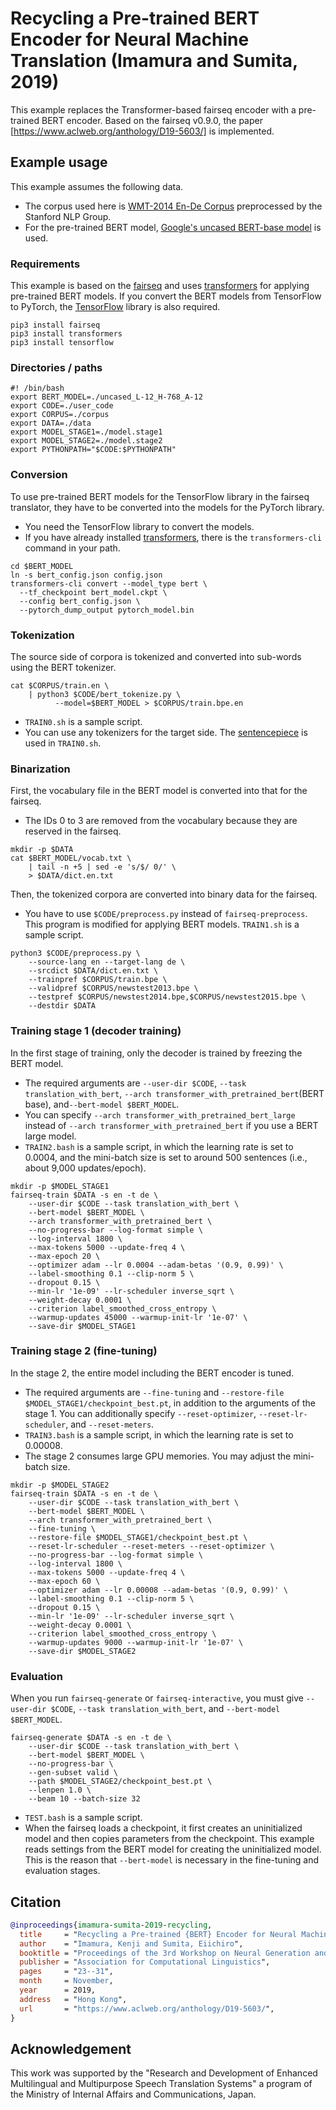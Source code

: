 # Recycling a Pre-trained BERT Encoder for Neural Machine Translation (Imamura and Sumita, 2019)

This example replaces the Transformer-based fairseq encoder with a
pre-trained BERT encoder.  Based on the fairseq v0.9.0, the paper
[https://www.aclweb.org/anthology/D19-5603/] is implemented.

## Example usage
This example assumes the following data.

- The corpus used here is 
[WMT-2014 En-De Corpus](https://nlp.stanford.edu/projects/nmt/data/wmt14.en-de/)
preprocessed by the Stanford NLP Group.
- For the pre-trained BERT model,
[Google's uncased BERT-base model](https://storage.googleapis.com/bert_models/2018_10_18/uncased_L-12_H-768_A-12.zip)
is used.

### Requirements
This example is based on the [fairseq](https://github.com/pytorch/fairseq)
and uses [transformers](https://github.com/huggingface/transformers)
for applying pre-trained BERT models.
If you convert the BERT models from TensorFlow to PyTorch, the [TensorFlow](https://www.tensorflow.org/) library is also required.
```
pip3 install fairseq
pip3 install transformers
pip3 install tensorflow
```

### Directories / paths
```
#! /bin/bash
export BERT_MODEL=./uncased_L-12_H-768_A-12
export CODE=./user_code
export CORPUS=./corpus
export DATA=./data
export MODEL_STAGE1=./model.stage1
export MODEL_STAGE2=./model.stage2
export PYTHONPATH="$CODE:$PYTHONPATH"
```

### Conversion
To use pre-trained BERT models for the TensorFlow library in the
fairseq translator, they have to be converted into the models for the
PyTorch library.

- You need the TensorFlow library to convert the models.
- If you have already installed
[transformers](https://github.com/huggingface/transformers), there is
the `transformers-cli` command in your path.
```
cd $BERT_MODEL
ln -s bert_config.json config.json
transformers-cli convert --model_type bert \
  --tf_checkpoint bert_model.ckpt \
  --config bert_config.json \
  --pytorch_dump_output pytorch_model.bin
```

### Tokenization
The source side of corpora
is tokenized and converted into sub-words using the BERT tokenizer.
```
cat $CORPUS/train.en \
    | python3 $CODE/bert_tokenize.py \
          --model=$BERT_MODEL > $CORPUS/train.bpe.en
```

- `TRAIN0.sh` is a sample script.
- You can use any tokenizers for the target side.
The [sentencepiece](https://github.com/google/sentencepiece) is used
in `TRAIN0.sh`.

### Binarization
First, the vocabulary file in the BERT model is converted into that
for the fairseq.
- The IDs 0 to 3 are removed from the vocabulary
because they are reserved in the fairseq.
```
mkdir -p $DATA
cat $BERT_MODEL/vocab.txt \
    | tail -n +5 | sed -e 's/$/ 0/' \
    > $DATA/dict.en.txt
```

Then, the tokenized corpora are converted into binary data for the fairseq.
- You have to use `$CODE/preprocess.py` instead of
`fairseq-preprocess`.  This program is modified for applying BERT
models.  `TRAIN1.sh` is a sample script.
```
python3 $CODE/preprocess.py \
    --source-lang en --target-lang de \
    --srcdict $DATA/dict.en.txt \
    --trainpref $CORPUS/train.bpe \
    --validpref $CORPUS/newstest2013.bpe \
    --testpref $CORPUS/newstest2014.bpe,$CORPUS/newstest2015.bpe \
    --destdir $DATA
```

### Training stage 1 (decoder training)

In the first stage of training,
only the decoder is trained by freezing the BERT model.

- The required arguments are `--user-dir $CODE`,
`--task translation_with_bert`,
`--arch transformer_with_pretrained_bert`(BERT base),
and`--bert-model $BERT_MODEL`.
- You can specify
`--arch transformer_with_pretrained_bert_large`
instead of `--arch transformer_with_pretrained_bert`
if you use a BERT large model.
- `TRAIN2.bash` is a sample script, in which the learning rate is set
to 0.0004, and the mini-batch size is set to around 500 sentences
(i.e., about 9,000 updates/epoch).

```
mkdir -p $MODEL_STAGE1
fairseq-train $DATA -s en -t de \
    --user-dir $CODE --task translation_with_bert \
    --bert-model $BERT_MODEL \
    --arch transformer_with_pretrained_bert \
    --no-progress-bar --log-format simple \
    --log-interval 1800 \
    --max-tokens 5000 --update-freq 4 \
    --max-epoch 20 \
    --optimizer adam --lr 0.0004 --adam-betas '(0.9, 0.99)' \
    --label-smoothing 0.1 --clip-norm 5 \
    --dropout 0.15 \
    --min-lr '1e-09' --lr-scheduler inverse_sqrt \
    --weight-decay 0.0001 \
    --criterion label_smoothed_cross_entropy \
    --warmup-updates 45000 --warmup-init-lr '1e-07' \
    --save-dir $MODEL_STAGE1
```

### Training stage 2 (fine-tuning)
In the stage 2,
the entire model including the BERT encoder is tuned.

- The required arguments are 
`--fine-tuning` and
`--restore-file $MODEL_STAGE1/checkpoint_best.pt`,
in addition to the arguments of the stage 1.
You can additionally specify 
`--reset-optimizer`, `--reset-lr-scheduler`, and `--reset-meters`.
- `TRAIN3.bash` is a sample script, in which the learning rate is set
to 0.00008.
- The stage 2 consumes large GPU memories.
You may adjust the mini-batch size.

```
mkdir -p $MODEL_STAGE2
fairseq-train $DATA -s en -t de \
    --user-dir $CODE --task translation_with_bert \
    --bert-model $BERT_MODEL \
    --arch transformer_with_pretrained_bert \
    --fine-tuning \
    --restore-file $MODEL_STAGE1/checkpoint_best.pt \
    --reset-lr-scheduler --reset-meters --reset-optimizer \
    --no-progress-bar --log-format simple \
    --log-interval 1800 \
    --max-tokens 5000 --update-freq 4 \
    --max-epoch 60 \
    --optimizer adam --lr 0.00008 --adam-betas '(0.9, 0.99)' \
    --label-smoothing 0.1 --clip-norm 5 \
    --dropout 0.15 \
    --min-lr '1e-09' --lr-scheduler inverse_sqrt \
    --weight-decay 0.0001 \
    --criterion label_smoothed_cross_entropy \
    --warmup-updates 9000 --warmup-init-lr '1e-07' \
    --save-dir $MODEL_STAGE2
```

### Evaluation
When you run `fairseq-generate` or `fairseq-interactive`,
you must give `--user-dir $CODE`, `--task translation_with_bert`, and
`--bert-model $BERT_MODEL`.

```
fairseq-generate $DATA -s en -t de \
    --user-dir $CODE --task translation_with_bert \
    --bert-model $BERT_MODEL \
    --no-progress-bar \
    --gen-subset valid \
    --path $MODEL_STAGE2/checkpoint_best.pt \
    --lenpen 1.0 \
    --beam 10 --batch-size 32
```

- `TEST.bash` is a sample script.
- When the fairseq loads a checkpoint, it first creates an
uninitialized model and then copies parameters from the checkpoint.
This example reads settings from the BERT model for creating the
uninitialized model.  This is the reason that `--bert-model` is
necessary in the fine-tuning and evaluation stages.

## Citation
```bibtex
@inproceedings{imamura-sumita-2019-recycling,
  title     = "Recycling a Pre-trained {BERT} Encoder for Neural Machine Translation",
  author    = "Imamura, Kenji and Sumita, Eiichiro",
  booktitle = "Proceedings of the 3rd Workshop on Neural Generation and Translation",
  publisher = "Association for Computational Linguistics",
  pages     = "23--31",
  month     = November,
  year      = 2019,
  address   = "Hong Kong",
  url       = "https://www.aclweb.org/anthology/D19-5603/",
}
```

## Acknowledgement

This work was supported by the "Research and Development of Enhanced
Multilingual and Multipurpose Speech Translation Systems" a program of
the Ministry of Internal Affairs and Communications, Japan.
